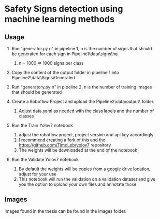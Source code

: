 # Safety Signs detection using machine learning methods

## Usage

1. Run "generator.py n" in pipeline 1, n is the number of signs that should be generated for each sign in Pipeline1\data\signs\hq
   1. n = 1000 => 1000 signs per class
2. Copy the content of the output folder in pipeline 1 into Pipeline2\data\Signs\Generated
3. Run "generatory.py n" in pipeline 2, n is the number of training images that should be generated
4. Create a Roboflow Project and upload the Pipeline2\data\output\ folder.
   1. Adjust data.yaml as needed with the class labels and the number of classes

5. Run the Train Yolov7 notebook
   1. adjust the roboflow project, project version and api key accordingly  
   2. I recommend creating a fork of this and the <https://github.com/TimoLob/yolov7> repository
   3. The weights will be downloaded at the end of the notebook
6. Run the Validate Yolov7 notebook
   1. By default the weights will be copies from a google drive location, adjust for your use
   2. This notebook will run the validation on a validation dataset and give you the option to upload your own files and annotate those


## Images

Images found in the thesis can be found in the images folder.